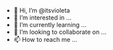 - 👋 Hi, I’m @itsvioleta
- 👀 I’m interested in ...
- 🌱 I’m currently learning ...
- 💞️ I’m looking to collaborate on ...
- 📫 How to reach me ...

<!---
itsvioleta/itsvioleta is a ✨ special ✨ repository because its `README.md` (this file) appears on your GitHub profile.
You can click the Preview link to take a look at your changes.
--->
